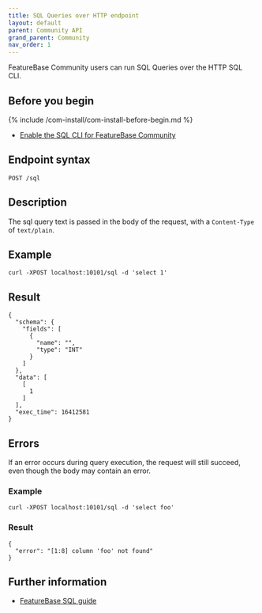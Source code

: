 ```yaml
---
title: SQL Queries over HTTP endpoint
layout: default
parent: Community API
grand_parent: Community
nav_order: 1
---
```


FeatureBase Community users can run SQL Queries over the HTTP SQL CLI.

## Before you begin

{% include /com-install/com-install-before-begin.md %}
* [Enable the SQL CLI for FeatureBase Community](/docs/community/com-config/com-config-sql-cli-enable)

## Endpoint syntax

`POST /sql`

## Description

The sql query text is passed in the body of the request, with a `Content-Type` of `text/plain`.

## Example

``` request
curl -XPOST localhost:10101/sql -d 'select 1'
```

## Result

``` response
{
  "schema": {
    "fields": [
      {
        "name": "",
        "type": "INT"
      }
    ]
  },
  "data": [
    [
      1
    ]
  ],
  "exec_time": 16412581
}
```

## Errors

If an error occurs during query execution, the request will still succeed, even though the body may contain an error.

### Example

``` request
curl -XPOST localhost:10101/sql -d 'select foo'
```

### Result

``` response
{
  "error": "[1:8] column 'foo' not found"
}
```

## Further information

* [FeatureBase SQL guide](/docs/sql-guide/sql-guide-home)
